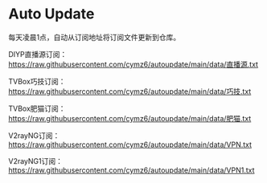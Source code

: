 # Auto Update

每天凌晨1点，自动从订阅地址将订阅文件更新到仓库。

DIYP直播源订阅：https://raw.githubusercontent.com/cymz6/autoupdate/main/data/直播源.txt

TVBox巧技订阅：https://raw.githubusercontent.com/cymz6/autoupdate/main/data/巧技.txt

TVBox肥猫订阅：https://raw.githubusercontent.com/cymz6/autoupdate/main/data/肥猫.txt

V2rayNG订阅：https://raw.githubusercontent.com/cymz6/autoupdate/main/data/VPN.txt

V2rayNG1订阅：https://raw.githubusercontent.com/cymz6/autoupdate/main/data/VPN1.txt
